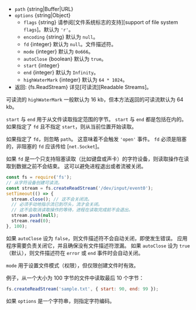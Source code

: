 <!-- YAML
added: v0.1.31
changes:
  - version: v7.6.0
    pr-url: https://github.com/nodejs/node/pull/10739
    description: The `path` parameter can be a WHATWG `URL` object using
                 `file:` protocol. Support is currently still *experimental*.
  - version: v7.0.0
    pr-url: https://github.com/nodejs/node/pull/7831
    description: The passed `options` object will never be modified.
  - version: v2.3.0
    pr-url: https://github.com/nodejs/node/pull/1845
    description: The passed `options` object can be a string now.
-->

* `path` {string|Buffer|URL}
* `options` {string|Object}
  * `flags` {string} 请参阅[文件系统标志的支持][support of file system `flags`]。默认为 `'r'`。
  * `encoding` {string} 默认为 `null`。
  * `fd` {integer} 默认为 `null`。文件描述符。
  * `mode` {integer} 默认为 `0o666`。
  * `autoClose` {boolean} 默认为 `true`。
  * `start` {integer}
  * `end` {integer} 默认为 `Infinity`。
  * `highWaterMark` {integer} 默认为 `64 * 1024`。
* 返回: {fs.ReadStream} 详见[可读流][Readable Streams]。

可读流的 `highWaterMark` 一般默认为 16 kb，但本方法返回的可读流默认为 64 kb。

`start` 与 `end` 用于从文件读取指定范围的字节。
`start` 与 `end` 都是包括在内的。
如果指定了 `fd` 且不指定 `start`，则从当前位置开始读取。

如果指定了 `fd`，则忽略 `path`。
这意味着不会触发 `'open'` 事件。
`fd` 必须是阻塞的，非阻塞的 `fd` 应该传给 [`net.Socket`]。

如果 `fd` 是一个只支持阻塞读取（比如键盘或声卡）的字符设备，则读取操作在读取到数据之前不会结束。
这可以避免进程退出或者流被关闭。

```js
const fs = require('fs');
// 从字符设备创建可读流。
const stream = fs.createReadStream('/dev/input/event0');
setTimeout(() => {
  stream.close(); // 这不会关闭流。
  // 必须手动地指示流已到尽头，流才会关闭。
  // 这不会取消读取操作的等待，进程在读取完成前不会退出。
  stream.push(null);
  stream.read(0);
}, 100);
```

如果 `autoClose` 设为 `false`，则文件描述符不会自动关闭，即使发生错误。
应用程序需要负责关闭它，并且确保没有文件描述符泄漏。
如果 `autoClose` 设为 `true`（默认），则文件描述符在 `error` 或 `end` 事件时会自动关闭。

`mode` 用于设置文件模式（权限），但仅限创建文件时有效。

例子，从一个大小为 100 字节的文件中读取最后 10 个字节：

```js
fs.createReadStream('sample.txt', { start: 90, end: 99 });
```

如果 `options` 是一个字符串，则指定字符编码。

